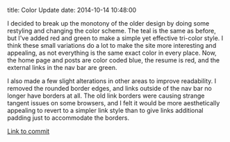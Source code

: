 title: Color Update
date: 2014-10-14 10:48:00

I decided to break up the monotony of the older design by doing some restyling and changing the color scheme. The teal
is the same as before, but I've added red and green to make a simple yet effective tri-color style. I think these
small variations do a lot to make the site more interesting and appealing, as not everything is the same exact color
in every place. Now, the home page and posts are color coded blue, the resume is red, and the external links in the nav
bar are green.

I also made a few slight alterations in other areas to improve readability. I removed the rounded border edges, and
links outside of the nav bar no longer have borders at all. The old link borders were causing strange tangent issues
on some browsers, and I felt it would be more aesthetically appealing to revert to a simpler link style than to give
links additional padding just to accommodate the borders.

[Link to commit](https://github.com/ajkim141/ajkim141.github.io/commit/cc61bec792f0ea113064310f19b1727d207f21e1)